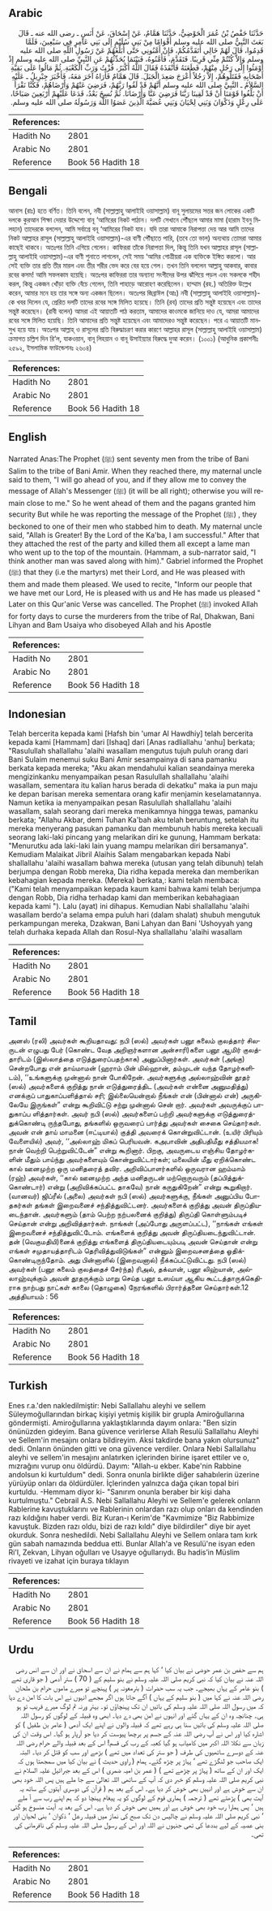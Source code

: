 ## Arabic


<div dir="rtl" lang="ar" style={{fontSize:'larger',backgroundColor:'#f8f9fa',padding:20}}>
حَدَّثَنَا حَفْصُ بْنُ عُمَرَ الْحَوْضِيُّ، حَدَّثَنَا هَمَّامٌ، عَنْ إِسْحَاقَ، عَنْ أَنَسٍ ـ رضى الله عنه ـ قَالَ بَعَثَ النَّبِيُّ صلى الله عليه وسلم أَقْوَامًا مِنْ بَنِي سُلَيْمٍ إِلَى بَنِي عَامِرٍ فِي سَبْعِينَ، فَلَمَّا قَدِمُوا، قَالَ لَهُمْ خَالِي أَتَقَدَّمُكُمْ، فَإِنْ أَمَّنُونِي حَتَّى أُبَلِّغَهُمْ عَنْ رَسُولِ اللَّهِ صلى الله عليه وسلم وَإِلاَّ كُنْتُمْ مِنِّي قَرِيبًا‏.‏ فَتَقَدَّمَ، فَأَمَّنُوهُ، فَبَيْنَمَا يُحَدِّثُهُمْ عَنِ النَّبِيِّ صلى الله عليه وسلم إِذْ أَوْمَئُوا إِلَى رَجُلٍ مِنْهُمْ، فَطَعَنَهُ فَأَنْفَذَهُ فَقَالَ اللَّهُ أَكْبَرُ، فُزْتُ وَرَبِّ الْكَعْبَةِ‏.‏ ثُمَّ مَالُوا عَلَى بَقِيَّةِ أَصْحَابِهِ فَقَتَلُوهُمْ، إِلاَّ رَجُلاً أَعْرَجَ صَعِدَ الْجَبَلَ‏.‏ قَالَ هَمَّامٌ فَأُرَاهُ آخَرَ مَعَهُ، فَأَخْبَرَ جِبْرِيلُ ـ عَلَيْهِ السَّلاَمُ ـ النَّبِيَّ صلى الله عليه وسلم أَنَّهُمْ قَدْ لَقُوا رَبَّهُمْ، فَرَضِيَ عَنْهُمْ وَأَرْضَاهُمْ، فَكُنَّا نَقْرَأُ أَنْ بَلِّغُوا قَوْمَنَا أَنْ قَدْ لَقِينَا رَبَّنَا فَرَضِيَ عَنَّا وَأَرْضَانَا‏.‏ ثُمَّ نُسِخَ بَعْدُ، فَدَعَا عَلَيْهِمْ أَرْبَعِينَ صَبَاحًا، عَلَى رِعْلٍ وَذَكْوَانَ وَبَنِي لِحْيَانَ وَبَنِي عُصَيَّةَ الَّذِينَ عَصَوُا اللَّهَ وَرَسُولَهُ صلى الله عليه وسلم‏.‏
</div>
<div style={{backgroundColor:'#f8f9fa',padding:20, marginBottom: 10}}><table> <thead> <tr> <th>References:</th> <th></th> </tr> </thead> <tbody><tr><td>Hadith No</td><td>2801</td></tr><tr><td>Arabic No</td><td>2801</td></tr><tr><td>Reference</td><td>Book 56 Hadith 18</td></tr></tbody></table></div>

## Bengali


<div dir="ltr" lang="bn" style={{fontSize:'larger',backgroundColor:'#f8f9fa',padding:20}}>
আনাস (রাঃ) হতে বর্ণিত। তিনি বলেন, নবী (সাল্লাল্লাহু আলাইহি ওয়াসাল্লাম) বানূ সুলায়মের সত্তর জন লোকের একটি দলকে কুরআন শিক্ষা দেয়ার উদ্দেশ্যে বানূ ‘আমিরের নিকট পাঠান। দলটি সেখানে পৌঁছলে আমার মামা (হারাম ইবনু মিলহান) তাদেরকে বললেন, আমি সর্বাগ্রে বনূ ‘আমিরের নিকট যাব। যদি তারা আমাকে নিরাপত্তা দেয় আর আমি তাদের নিকট আল্লাহর রাসূল (সাল্লাল্লাহু আলাইহি ওয়াসাল্লাম)-এর বাণী পৌঁছাতে পারি, (তবে তো ভাল) অন্যথায় তোমরা আমার কাছেই থাকবে। অতঃপর তিনি এগিয়ে গেলেন। কাফিররা তাঁকে নিরাপত্তা দিল, কিন্তু তিনি যখন আল্লাহর রাসূল (সাল্লাল্লাহু আলাইহি ওয়াসাল্লাম)-এর বাণী শুনাতে লাগলেন, সেই সময় ‘আমির গোত্রীয়রা এক ব্যক্তিকে ইঙ্গিত করলো। আর সেই ব্যক্তি তার প্রতি তীর মারল এবং তীর শরীর ভেদ করে বের হয়ে গেল। তখন তিনি বললেন আল্লাহু আকবার, কাবার রবের কসম! আমি সফলকাম হয়েছি। অতঃপর কাফিররা তার অন্যান্য সংগীদের উপর ঝাঁপিয়ে পড়ল এবং সকলকে শহীদ করল, কিন্তু একজন খোঁড়া ব্যক্তি বেঁচে গেলেন, তিনি পাহাড়ে আরোহণ করেছিলেন। হাম্মাম (রহ.) অতিরিক্ত উল্লেখ করেন, আমার মনে হয় তার সঙ্গে অন্য একজন ছিলেন। অতঃপর জিব্রাঈল (আঃ) নবী (সাল্লাল্লাহু আলাইহি ওয়াসাল্লাম)-কে খবর দিলেন যে, প্রেরিত দলটি তাদের রবের সঙ্গে মিলিত হয়েছে। তিনি (রব) তাদের প্রতি সন্তুষ্ট হয়েছেন এবং তাদের সন্তুষ্ট করেছেন। (রাবী বলেন) আমরা এই আয়াতটি পাঠ করতাম, আমাদের কাওমকে জানিয়ে দাও যে, আমরা আমাদের রবের সঙ্গে মিলিত হয়েছি। তিনি আমাদের প্রতি সন্তুষ্ট হয়েছেন এবং আমাদেরও সন্তুষ্ট করেছেন। পরে এ আয়াতটি মানসুখ হয়ে যায়। অতঃপর আল্লাহ্ ও রাসূলের প্রতি বিরুদ্ধাচরণ করার কারণে আল্লাহর রাসূল (সাল্লাল্লাহু আলাইহি ওয়াসাল্লাম) ক্রমাগত চল্লিশ দিন রি‘ল, যাকওয়ান, বানূ লিহয়ান ও বানূ উসাইয়্যার বিরুদ্ধে দুআ করেন। (১০০১) (আধুনিক প্রকাশনীঃ ২৫৯২, ইসলামিক ফাউন্ডেশনঃ ২৬০৪)
</div>
<div style={{backgroundColor:'#f8f9fa',padding:20, marginBottom: 10}}><table> <thead> <tr> <th>References:</th> <th></th> </tr> </thead> <tbody><tr><td>Hadith No</td><td>2801</td></tr><tr><td>Arabic No</td><td>2801</td></tr><tr><td>Reference</td><td>Book 56 Hadith 18</td></tr></tbody></table></div>

## English


<div dir="ltr" lang="en" style={{fontSize:'larger',backgroundColor:'#f8f9fa',padding:20}}>
Narrated Anas:The Prophet (ﷺ) sent seventy men from the tribe of Bani Salim to the tribe of Bani Amir. When they reached there, my maternal uncle said to them, "I will go ahead of you, and if they allow me to convey the message of Allah's Messenger (ﷺ) (it will be all right); otherwise you will remain close to me." So he went ahead of them and the pagans granted him security But while he was reporting the message of the Prophet (ﷺ) , they beckoned to one of their men who stabbed him to death. My maternal uncle said, "Allah is Greater! By the Lord of the Ka'ba, I am successful." After that they attached the rest of the party and killed them all except a lame man who went up to the top of the mountain. (Hammam, a sub-narrator said, "I think another man was saved along with him)." Gabriel informed the Prophet (ﷺ) that they (i.e the martyrs) met their Lord, and He was pleased with them and made them pleased. We used to recite, "Inform our people that we have met our Lord, He is pleased with us and He has made us pleased " Later on this Qur'anic Verse was cancelled. The Prophet (ﷺ) invoked Allah for forty days to curse the murderers from the tribe of Ral, Dhakwan, Bani Lihyan and Bam Usaiya who disobeyed Allah and his Apostle
</div>
<div style={{backgroundColor:'#f8f9fa',padding:20, marginBottom: 10}}><table> <thead> <tr> <th>References:</th> <th></th> </tr> </thead> <tbody><tr><td>Hadith No</td><td>2801</td></tr><tr><td>Arabic No</td><td>2801</td></tr><tr><td>Reference</td><td>Book 56 Hadith 18</td></tr></tbody></table></div>

## Indonesian


<div dir="ltr" lang="id" style={{fontSize:'larger',backgroundColor:'#f8f9fa',padding:20}}>
Telah bercerita kepada kami [Hafsh bin 'umar Al Hawdhiy] telah bercerita kepada kami [Hammam] dari [Ishaq] dari [Anas radliallahu 'anhu] berkata; "Rasulullah shallallahu 'alaihi wasallam mengutus tujuh puluh orang dari Bani Sulaim menemui suku Bani Amir sesampainya di sana pamanku berkata kepada mereka; "Aku akan mendahului kalian seandainya mereka mengizinkanku menyampaikan pesan Rasulullah shallallahu 'alaihi wasallam, sementara itu kalian harus berada di dekatku" maka ia pun maju ke depan barisan mereka sementara orang kafir menjamin keselamatannya. Namun ketika ia menyampaikan pesan Rasulullah shallallahu 'alaihi wasallam, salah seorang dari mereka menikamnya hingga tewas, pamanku berkata; "Allahu Akbar, demi Tuhan Ka'bah aku telah beruntung, setelah itu mereka menyerang pasukan pamanku dan membunuh habis mereka kecuali seorang laki-laki pincang yang melarikan diri ke gunung, Hammam berkata: "Menurutku ada laki-laki lain yuang mampu melarikan diri bersamanya". Kemudiam Malaikat Jibril Alaihis Salam mengabarkan kepada Nabi shallallahu 'alaihi wasallam bahwa mereka (utusan yang telah dibunuh) telah berjumpa dengan Robb mereka, Dia ridha kepada mereka dan memberikan kebahagian kepada mereka. (Mereka) berkata,: kami telah membaca: ("Kami telah menyampaikan kepada kaum kami bahwa kami telah berjumpa dengan Robb, Dia ridha terhadap kami dan memberikan kebahagiaan kepada kami "). Lalu (ayat) ini dihapus. Kemudian Nabi shallallahu 'alaihi wasallam berdo'a selama empa puluh hari (dalam shalat) shubuh mengutuk perkampungan mereka, Dzakwan, Bani Lahyan dan Bani 'Ushoyyah yang telah durhaka kepada Allah dan Rosul-Nya shallallahu 'alaihi wasallam
</div>
<div style={{backgroundColor:'#f8f9fa',padding:20, marginBottom: 10}}><table> <thead> <tr> <th>References:</th> <th></th> </tr> </thead> <tbody><tr><td>Hadith No</td><td>2801</td></tr><tr><td>Arabic No</td><td>2801</td></tr><tr><td>Reference</td><td>Book 56 Hadith 18</td></tr></tbody></table></div>

## Tamil


<div dir="ltr" lang="ta" style={{fontSize:'larger',backgroundColor:'#f8f9fa',padding:20}}>
அனஸ் (ரலி) அவர்கள் கூறியதாவது: நபி (ஸல்) அவர்கள் பனூ சுலைம் குலத்தார் சிலருடன் எழுபது பேர் (கொண்ட வேத அறிஞர்களான அன்சாரி)களை பனூ ஆமிர் குலத்தாரிடம் (இஸ்லாத்தை எடுத்துரைப்பதற்காக) அனுப்பினார்கள். அவர்கள் (அங்கு) சென்றபோது என் தாய்மாமன் (ஹராம் பின் மில்ஹான், தம்முடன் வந்த தோழர்களிடம்), ‘‘உங்களுக்கு முன்னால் நான் போகிறேன். அவர்களுக்கு அல்லாஹ்வின் தூதர் (ஸல்) அவர்களைக் குறித்து நான் எடுத்துரைத்திட (அவர்கள் என்னை அனுமதித்து) எனக்குப் பாதுகாப்பளித்தால் சரி; இல்லையென்றால் நீங்கள் என் (பின்னால் என்) அருகிலேயே இருங்கள்” என்று கூறிவிட்டு சற்று முன்னால் சென் றார். அவர்கள் அவருக்குப் பாதுகாப்ப ளித்தார்கள். அவர் நபி (ஸல்) அவர்களைப் பற்றி அவர்களுக்கு எடுத்துரைத்துக்கொண்டி ருந்தபோது, தங்களில் ஒருவரைப் பார்த்து அவர்கள் சைகை செய்தார்கள். அவன் என் தாய் மாமனை (ஈட்டியால்) குத்தி அவரைக் கொன்றுவிட்டான். (உயிர் பிரியும் வேளையில்) அவர், ‘‘அல்லாஹ் மிகப் பெரியவன். கஅபாவின் அதிபதிமீது சத்தியமாக! நான் வெற்றி பெற்றுவிட்டேன்” என்று கூறினார். பிறகு, அவருடைய எஞ்சிய தோழர்களின் மீதும் பாய்ந்து அவர்களையும் கொன்றுவிட்டார்கள்; மலையின் மீது ஏறிக்கொண்ட கால் ஊனமுற்ற ஒரு மனிதரைத் தவிர. அறிவிப்பாளர்களில் ஒருவரான ஹம்மாம் (ரஹ்) அவர்கள், ‘‘கால் ஊனமுற்ற அந்த மனிதருடன் மற்றொருவரும் (தப்பித்துக்கொண்டார்) என்று (அறிவிக்கப்பட்ட தாகவே) நான் கருதுகிறேன்” என்று கூறுகிறார். (வானவர்) ஜிப்ரீல் (அலை) அவர்கள் நபி (ஸல்) அவர்களுக்கு, நீங்கள் அனுப்பிய போதகர்கள் தங்கள் இறைவனைச் சந்தித்துவிட்டனர். அவர்களைக் குறித்து அவன் திருப்தியடைந்தான். அவர்களும் (தாம் பெற்ற நற்பலனைக் குறித்து) திருப்தி கொள்ளும்படிச் செய்தான் என்று அறிவித்தார்கள். நாங்கள் (அப்போது அருளப்பட்ட), ‘‘நாங்கள் எங்கள் இறைவனைச் சந்தித்துவிட்டோம். எங்களைக் குறித்து அவன் திருப்தியடைந்துவிட்டான். தன் (வெகுமதியி)னைக் குறித்து எங்களைத் திருப்தியடையும்படி அவன் செய்தான் என்று எங்கள் சமுதாயத்தாரிடம் தெரிவித்துவிடுங்கள்” என்னும் இறைவசனத்தை ஓதிக்கொண்டிருந்தோம். அது பின்னாளில் (இறைவனால்) நீக்கப்பட்டுவிட்டது. நபி (ஸல்) அவர்கள் (பனூ சுலைம் குலத்தைச் சேர்ந்த) ரிஅல், தக்வான், பனூ லிஹ்யான், அல்லாஹ்வுக்கும் அவன் தூதருக்கும் மாறு செய்த பனூ உஸய்யா ஆகிய கூட்டத்தாருக்கெதிராக நாற்பது நாட்கள் காலை (தொழுகை) நேரங்களில் பிரார்த்தனை செய்தார்கள்.12 அத்தியாயம் : 56
</div>
<div style={{backgroundColor:'#f8f9fa',padding:20, marginBottom: 10}}><table> <thead> <tr> <th>References:</th> <th></th> </tr> </thead> <tbody><tr><td>Hadith No</td><td>2801</td></tr><tr><td>Arabic No</td><td>2801</td></tr><tr><td>Reference</td><td>Book 56 Hadith 18</td></tr></tbody></table></div>

## Turkish


<div dir="ltr" lang="tr" style={{fontSize:'larger',backgroundColor:'#f8f9fa',padding:20}}>
Enes r.a.'den nakledilmiştir: Nebi Sallallahu aleyhi ve sellem Süleymoğullarından birkaç kişiyi yetmiş kişilik bir grupla Amiroğullarına göndermişti. Amiroğullarına yaklaştıklarında dayım onlara: "Ben sizin önünüzden gideyim. Bana güvence verirlerse Allah Resulü Sallallahu Aleyhi ve Sellem'in mesajını onlara bildireyim. Aksi takdirde bana yakın olursunuz" dedi. Onların önünden gitti ve ona güvence verdiler. Onlara Nebi Sallallahu aleyhi ve sellem'in mesajını anlatırken içlerinden birine işaret ettiler ve o, mızrağını vurup onu öldürdü. Dayım: "Allah-u ekber. Kabe'nin Rabbine andolsun ki kurtuldum" dedi. Sonra onunla birlikte diğer sahabılerin üzerine yürüyüp onları da öldürdüler. İçlerinden yalnızca dağa çıkan topal biri kurtuldu. -Hemmam diyor ki- "Sanırım onunla beraber bir kişi daha kurtulmuştu." Cebrail A.S. Nebi Sallallahu Aleyhi ve Sellem'e gelerek onların Rablerine kavuştuklarını ve Rablerinin onlardan razı olup onları da kendinden razı kıldığını haber verdi. Biz Kuran-ı Kerim'de "Kavmimize "Biz Rabbimize kavuştuk. Bizden razı oldu, bizi de razı kıldı" diye bildirdiler" diye bir ayet okurduk. Sonra neshedildi. Nebi Sallallahu Aleyhi ve Sellem onlara tam kırk gün sabah namazında beddua etti. Bunlar Allah'a ve Resulü'ne isyan eden Ri'l, Zekvan, Lihyan oğulları ve Usayye oğullarıydı. Bu hadis’in Müslim rivayeti ve izahat için buraya tıklayın
</div>
<div style={{backgroundColor:'#f8f9fa',padding:20, marginBottom: 10}}><table> <thead> <tr> <th>References:</th> <th></th> </tr> </thead> <tbody><tr><td>Hadith No</td><td>2801</td></tr><tr><td>Arabic No</td><td>2801</td></tr><tr><td>Reference</td><td>Book 56 Hadith 18</td></tr></tbody></table></div>

## Urdu


<div dir="rtl" lang="ur" style={{fontSize:'larger',backgroundColor:'#f8f9fa',padding:20}}>
ہم سے حفص بن عمر حوضی نے بیان کیا ‘ کہا ہم سے ہمام نے ان سے اسحاق نے اور ان سے انس رضی اللہ عنہ نے بیان کیا کہ نبی کریم صلی اللہ علیہ وسلم نے بنو سلیم کے ( 70 ) ستر آدمی ( جو قاری تھے ) بنو عامر کے یہاں بھیجے۔ جب یہ سب حضرات ( بئرمعونہ پر ) پہنچے تو میرے ماموں حرام بن ملحان رضی اللہ عنہ نے کہا میں ( بنو سلیم کے یہاں ) آگے جاتا ہوں اگر مجھے انہوں نے اس بات کا امن دے دیا کہ میں رسول اللہ صلی اللہ علیہ وسلم کی باتیں ان تک پہنچاؤں تو۔ بہتر ورنہ تم لوگ میرے قریب تو ہو ہی۔ چنانچہ وہ ان کے یہاں گئے اور انہوں نے امن بھی دے دیا۔ ابھی وہ قبیلہ کے لوگوں کو رسول اللہ صلی اللہ علیہ وسلم کی باتیں سنا ہی رہے تھے کہ قبیلہ والوں نے اپنے ایک آدمی ( عامر بن طفیل ) کو اشارہ کیا اور اس نے آپ رضی اللہ عنہ کے جسم پر برچھا پیوست کر دیا جو آرپار ہو گیا۔ اس وقت ان کی زبان سے نکلا اللہ اکبر میں کامیاب ہو گیا کعبہ کے رب کی قسم! اس کے بعد قبیلہ والے حرام رضی اللہ عنہ کے دوسرے ساتھیوں کی طرف ( جو ستر کی تعداد میں تھے ) بڑھے اور سب کو قتل کر دیا۔ البتہ ایک صاحب جو لنگڑے تھے ‘ پہاڑ پر چڑھ گئے۔ ہمام ( راوی حدیث ) نے بیان کیا میں سمجھتا ہوں کہ ایک اور ان کے ساتھ ( پہاڑ پر چڑھے تھے ) ( عمر بن امیہ ضمری ) اس کے بعد جبرائیل علیہ السلام نے نبی کریم صلی اللہ علیہ وسلم کو خبر دی کہ آپ کے ساتھی اللہ تعالیٰ سے جا ملے ہیں پس اللہ خود بھی ان سے خوش ہے اور انہیں بھی خوش کر دیا ہے۔ اس کے بعد ہم ( قرآن کی دوسری آیتوں کے ساتھ یہ آیت بھی ) پڑھتے تھے ( ترجمہ ) ہماری قوم کے لوگوں کو یہ پیغام پہنچا دو کہ ہم اپنے رب سے آ ملے ہیں ‘ پس ہمارا رب خود بھی خوش ہے اور ہمیں بھی خوش کر دیا ہے۔ اس کے بعد یہ آیت منسوخ ہو گئی ‘ نبی کریم صلی اللہ علیہ وسلم نے چالیس دن تک صبح کی نماز میں قبیلہ رعل ‘ ذکوان ‘ بنی لحیان اور بنی عصیہ کے لیے بددعا کی تھی جنہوں نے اللہ اور اس کے رسول صلی اللہ علیہ وسلم کی نافرمانی کی تھی۔
</div>
<div style={{backgroundColor:'#f8f9fa',padding:20, marginBottom: 10}}><table> <thead> <tr> <th>References:</th> <th></th> </tr> </thead> <tbody><tr><td>Hadith No</td><td>2801</td></tr><tr><td>Arabic No</td><td>2801</td></tr><tr><td>Reference</td><td>Book 56 Hadith 18</td></tr></tbody></table></div>